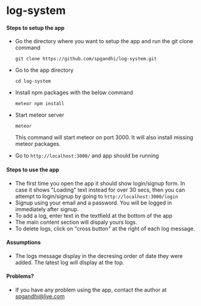 # log-system

#### Steps to setup the app

- Go the directory where you want to setup the app and run the git clone command
  
  `git clone https://github.com/spgandhi/log-system.git`
- Go to the app directory
  
  `cd log-system`
- Install npm packages with the below command
  
  `meteor npm install`
- Start meteor server

  `meteor`
  
  This command will start meteor on port 3000. It will also install missing meteor packages.
- Go to `http://localhost:3000/` and app should be running

#### Steps to use the app

- The first time you open the app it should show login/signup form. In case it shows "Loading" text instead for over 30 secs, then you can attempt to login/signup by going to `http://localhost:3000/login`
- Signup using your email and a password. You will be logged in immediately after signup.
- To add a log, enter text in the textfield at the bottom of the app
- The main content section will dispaly yours logs.
- To delete logs, click on "cross button" at the right of each log message.

#### Assumptions
- The logs message display in the decresing order of date they were added. The latest log will display at the top.

#### Problems?
- If you have any problem using the app, contact the author at spgandhi@live.com
